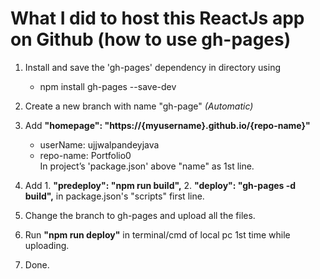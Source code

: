 # What I did to host this ReactJs app on Github (how to use gh-pages)

1. Install and save the 'gh-pages' dependency in directory using
   - npm install gh-pages --save-dev
2. Create a new branch with name "gh-page" _(Automatic)_

3. Add **"homepage": "https://{myusername}.github.io/{repo-name}"**
   - userName: ujjwalpandeyjava
   - repo-name: Portfolio0\
     In project’s 'package.json' above "name" as 1st line.
4. Add 1. **"predeploy": "npm run build",** 2. **"deploy": "gh-pages -d build",** in package.json's "scripts" first line.
5. Change the branch to gh-pages and upload all the files.
6. Run **"npm run deploy"** in terminal/cmd of local pc 1st time while uploading.
7. Done.
